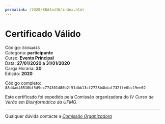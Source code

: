 ```yaml
---
permalink: /2020/88d4ad46/index.html
---
```


# Certificado Válido

Código: `88d4ad46`<br>
Categoria: **participante**<br>
Curso: **Evento Principal**<br>
Data: **27/01/2020 a 31/01/2020**<br>
Carga Horária: **30**<br>
Edição: **2020**<br>


Código completo: `88d4ad46510bf5d9ec774301d80b2f51dbb13cf2728b4bdaf732ffe0bc19ee02`


Este certificado foi expedido pela Comissão organizadora do *IV Curso de Verão em Bioinformática da UFMG*.

----

Qualquer dúvida contacte a [_Comissão Organizadora_](<mailto:cursobioinfoufmg@gmail.com$subject=[Certificados]>)

